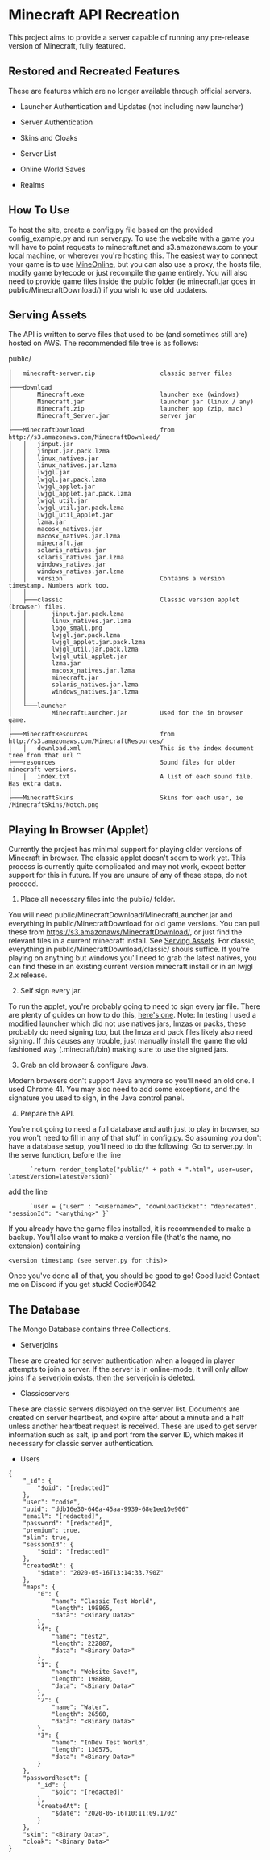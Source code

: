 # Minecraft API Recreation
This project aims to provide a server capable of running any pre-release version of Minecraft, fully featured.

## Restored and Recreated Features
These are features which are no longer available through official servers.

- Launcher Authentication and Updates (not including new launcher)

- Server Authentication

- Skins and Cloaks

- Server List

- Online World Saves

- Realms
  
## How To Use
To host the site, create a config.py file based on the provided config_example.py and run server.py.
To use the website with a game you will have to point requests to minecraft.net and s3.amazonaws.com to your local machine, or wherever you're hosting this.
The easiest way to connect your game is to use [MineOnline](https://github.com/codieradical/MineOnline), but you can also use a proxy, the hosts file, modify game bytecode or just recompile the game entirely.
You will also need to provide game files inside the public folder (ie minecraft.jar goes in public/MinecraftDownload/) if you wish to use old updaters.

## Serving Assets
The API is written to serve files that used to be (and sometimes still are) hosted on AWS.
The recommended file tree is as follows:

public/
```
│   minecraft-server.zip                  classic server files
│
├───download
│       Minecraft.exe                     launcher exe (windows)
│       Minecraft.jar                     launcher jar (linux / any)
│       Minecraft.zip                     launcher app (zip, mac)
│       Minecraft_Server.jar              server jar
│
├───MinecraftDownload                     from http://s3.amazonaws.com/MinecraftDownload/
│   │   jinput.jar
│   │   jinput.jar.pack.lzma
│   │   linux_natives.jar
│   │   linux_natives.jar.lzma
│   │   lwjgl.jar
│   │   lwjgl.jar.pack.lzma
│   │   lwjgl_applet.jar
│   │   lwjgl_applet.jar.pack.lzma
│   │   lwjgl_util.jar
│   │   lwjgl_util.jar.pack.lzma
│   │   lwjgl_util_applet.jar
│   │   lzma.jar
│   │   macosx_natives.jar
│   │   macosx_natives.jar.lzma
│   │   minecraft.jar
│   │   solaris_natives.jar
│   │   solaris_natives.jar.lzma
│   │   windows_natives.jar
│   │   windows_natives.jar.lzma
│   │   version                           Contains a version timestamp. Numbers work too.
│   │
│   ├───classic                           Classic version applet (browser) files.
│   │       jinput.jar.pack.lzma
│   │       linux_natives.jar.lzma
│   │       logo_small.png
│   │       lwjgl.jar.pack.lzma
│   │       lwjgl_applet.jar.pack.lzma
│   │       lwjgl_util.jar.pack.lzma
│   │       lwjgl_util_applet.jar
│   │       lzma.jar
│   │       macosx_natives.jar.lzma
│   │       minecraft.jar
│   │       solaris_natives.jar.lzma
│   │       windows_natives.jar.lzma
│   │
│   └───launcher
│           MinecraftLauncher.jar         Used for the in browser game.
│
├───MinecraftResources                    from http://s3.amazonaws.com/MinecraftResources/
│   │   download.xml                      This is the index document tree from that url ^
├───resources                             Sound files for older minecraft versions.
│   │   index.txt                         A list of each sound file. Has extra data.
│
├───MinecraftSkins                        Skins for each user, ie /MinecraftSkins/Notch.png
```

## Playing In Browser (Applet)
Currently the project has minimal support for playing older versions of Minecraft in browser.
The classic applet doesn't seem to work yet.
This process is currently quite complicated and may not work, expect better support for this in future.
If you are unsure of any of these steps, do not proceed.

1. Place all necessary files into the public/ folder.

You will need public/MinecraftDownload/MinecraftLauncher.jar and everything in public/MinecraftDownload for old game versions.
You can pull these from https://s3.amazonaws/MinecraftDownload/, or just find the relevant files in a current minecraft install.
See [Serving Assets](https://github.com/codieradical/Minecraft-API#serving-assets).
For classic, everything in public/MinecraftDownload/classic/ shouls suffice.
If you're playing on anything but windows you'll need to grab the latest natives, you can find these in an existing current version minecraft install or in an lwjgl 2.x release.

2. Self sign every jar.

To run the applet, you're probably going to need to sign every jar file.
There are plenty of guides on how to do this, [here's one](https://stackoverflow.com/questions/17187520/signing-jar-file).
Note: In testing I used a modified launcher which did not use natives jars, lmzas or packs, these probably do need signing too, but the lmza and pack files likely also need signing. If this causes any trouble, just manually install the game the old fashioned way (.minecraft/bin) making sure to use the signed jars.

3. Grab an old browser & configure Java.

Modern browsers don't support Java anymore so you'll need an old one. I used Chrome 41.
You may also need to add some exceptions, and the signature you used to sign, in the Java control panel.

4. Prepare the API.

You're not going to need a full database and auth just to play in browser, so you won't need to fill in any of that stuff in config.py.
So assuming you don't have a database setup, you'll need to do the following:
Go to server.py. In the serve function, before the line 
  
          `return render_template("public/" + path + ".html", user=user, latestVersion=latestVersion)`
        
add the line
     
          `user = {"user" : "<username>", "downloadTicket": "deprecated", "sessionId": "<anything>" }`

If you already have the game files installed, it is recommended to make a backup.
You'll also want to make a version file (that's the name, no extension) containing

```
<version timestamp (see server.py for this)>
```

Once you've done all of that, you should be good to go!
Good luck! Contact me on Discord if you get stuck! Codie#0642

## The Database

The Mongo Database contains three Collections.

- Serverjoins

These are created for server authentication when a logged in player attempts to join a server.
If the server is in online-mode, it will only allow joins if a serverjoin exists, then the serverjoin is deleted.

- Classicservers

These are classic servers displayed on the server list.
Documents are created on server heartbeat, and expire after about a minute and a half unless another heartbeat request is received.
These are used to get server information such as salt, ip and port from the server ID, which makes it necessary for classic server authentication.

- Users

```
{
    "_id": {
        "$oid": "[redacted]"
    },
    "user": "codie",
    "uuid": "ddb16e30-646a-45aa-9939-68e1ee10e906"
    "email": "[redacted]",
    "password": "[redacted]",
    "premium": true,
    "slim": true,
    "sessionId": {
        "$oid": "[redacted]"
    },
    "createdAt": {
        "$date": "2020-05-16T13:14:33.790Z"
    },
    "maps": {
        "0": {
            "name": "Classic Test World",
            "length": 198865,
            "data": "<Binary Data>"
        },
        "4": {
            "name": "test2",
            "length": 222887,
            "data": "<Binary Data>"
        },
        "1": {
            "name": "Website Save!",
            "length": 198880,
            "data": "<Binary Data>"
        },
        "2": {
            "name": "Water",
            "length": 26560,
            "data": "<Binary Data>"
        },
        "3": {
            "name": "InDev Test World",
            "length": 130575,
            "data": "<Binary Data>"
        }
    },
    "passwordReset": {
        "_id": {
            "$oid": "[redacted]"
        },
        "createdAt": {
            "$date": "2020-05-16T10:11:09.170Z"
        }
    },
    "skin": "<Binary Data>",
    "cloak": "<Binary Data>"
}
```
